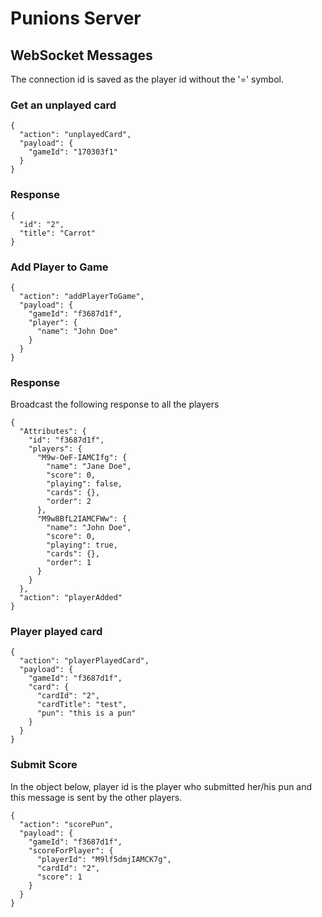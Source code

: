 # Punions Server


## WebSocket Messages
The connection id is saved as the player id without the '=' symbol.

### Get an unplayed card
```
{
  "action": "unplayedCard",
  "payload": {
    "gameId": "170303f1"
  }
}
```

### Response
```
{
  "id": "2",
  "title": "Carrot"
}
```

### Add Player to Game
```
{
  "action": "addPlayerToGame",
  "payload": {
    "gameId": "f3687d1f",
    "player": {
      "name": "John Doe"
    }
  }
}
```
### Response 
Broadcast the following response to all the players

```
{
  "Attributes": {
    "id": "f3687d1f",
    "players": {
      "M9w-OeF-IAMCIfg": {
        "name": "Jane Doe",
        "score": 0,
        "playing": false,
        "cards": {},
        "order": 2
      },
      "M9w8BfL2IAMCFWw": {
        "name": "John Doe",
        "score": 0,
        "playing": true,
        "cards": {},
        "order": 1
      }
    }
  },
  "action": "playerAdded"
}
```

### Player played card
```
{
  "action": "playerPlayedCard",
  "payload": {
    "gameId": "f3687d1f",
    "card": {
      "cardId": "2",
      "cardTitle": "test",
      "pun": "this is a pun"
    }
  }
}
```

### Submit Score
In the object below, player id is the player who submitted her/his pun and this message is sent by the
other players.
```
{
  "action": "scorePun",
  "payload": {
    "gameId": "f3687d1f",
    "scoreForPlayer": {
      "playerId": "M9lf5dmjIAMCK7g",
      "cardId": "2",
      "score": 1
    }
  }
}
```

